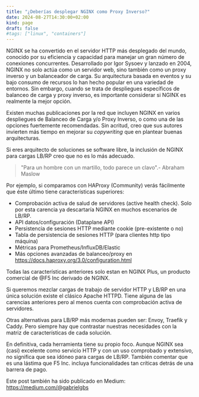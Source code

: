 ```yaml
---
title: "¿Deberías desplegar NGINX como Proxy Inverso?"
date: 2024-08-27T14:30:00+02:00
kind: page
draft: false
#tags: ["linux", "containers"]
---
```


NGINX se ha convertido en el servidor HTTP más desplegado del mundo, conocido por su eficiencia y capacidad para manejar un gran número de conexiones concurrentes. Desarrollado por Igor Sysoev y lanzado en 2004, NGINX no solo actúa como un servidor web, sino también como un proxy inverso y un balanceador de carga. Su arquitectura basada en eventos y su bajo consumo de recursos lo han hecho popular en una variedad de entornos. Sin embargo, cuando se trata de despliegues específicos de balanceo de carga y proxy inverso, es importante considerar si NGINX es realmente la mejor opción.

Existen muchas publicaciones por la red que incluyen NGINX en varios despliegues de Balanceo de Carga y/o Proxy Inverso, o como una de las opciones fuertemente recomendadas. Sin acritud, creo que sus autores invierten más tiempo en mejorar su _copywriting_ que en plantear buenas arquitecturas.

Si eres arquitecto de soluciones se software libre, la inclusión de NGINX para cargas LB/RP creo que no es lo más adecuado.

> "Para un hombre con un martillo, todo parece un clavo".- Abraham Maslow

Por ejemplo, si comparamos con HAProxy (Community) verás fácilmente que éste último tiene características superiores:

- Comprobación activa de salud de servidores (active health check). Solo por esta carencia ya descartaría NGINX en muchos escenarios de LB/RP.
- API datos/configuración (Dataplane API)
- Persistencia de sesiones HTTP mediante cookie (pre-existente o no)
- Tabla de persistencia de sesiones HTTP (para clientes http tipo máquina)
- Métricas para Prometheus/InfluxDB/Elastic
- Más opciones avanzadas de balanceo/proxy en https://docs.haproxy.org/3.0/configuration.html

Todas las características anteriores solo estan en NGINX Plus, un producto comercial de @F5 Inc derivado de NGINX.

Si queremos mezclar cargas de trabajo de servidor HTTP y LB/RP en una única solución existe el clásico Apache HTTPD. Tiene alguna de las carencias anteriores pero al menos cuenta con comprobación activa de servidores.

Otras alternativas para LB/RP más modernas pueden ser: Envoy, Traefik y Caddy. Pero siempre hay que contrastar nuestras necesidades con la matriz de características de cada solución.

En definitiva, cada herramienta tiene su propio foco. Aunque NGINX sea (casi) excelente como servicio HTTP y con un uso comprobado y extensivo, no significa que sea idóneo para cargas de LB/RP. También comentar que es una lástima que F5 Inc. incluya funcionalidades tan críticas detrás de una barrera de pago.

Este post también ha sido publicado en Medium: https://medium.com/@gabrielgbs
